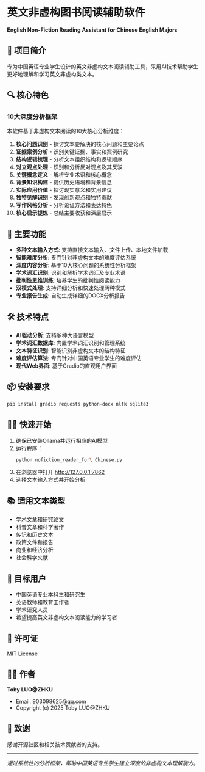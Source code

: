 # 英文非虚构图书阅读辅助软件

**English Non-Fiction Reading Assistant for Chinese English Majors**

## 📖 项目简介

专为中国英语专业学生设计的英文非虚构文本阅读辅助工具，采用AI技术帮助学生更好地理解和学习英文非虚构类文本。

## 🔍 核心特色

### 10大深度分析框架

本软件基于非虚构文本阅读的10大核心分析维度：

1. **核心问题识别** - 探讨文本要解决的核心问题和主要论点
2. **证据案例分析** - 识别关键证据、事实和案例研究  
3. **结构逻辑梳理** - 分析文本组织结构和逻辑顺序
4. **对立观点处理** - 识别和分析反对观点及其反驳
5. **关键概念定义** - 解析专业术语和核心概念
6. **背景知识构建** - 提供历史语境和背景信息
7. **实际应用价值** - 探讨现实意义和实用建议
8. **独特见解识别** - 发现创新观点和独特贡献
9. **写作风格分析** - 分析论证方法和表达特色
10. **核心启示提炼** - 总结主要收获和深层启示

## 🚀 主要功能

- **多种文本输入方式**: 支持直接文本输入、文件上传、本地文件加载
- **智能难度分析**: 专门针对非虚构文本的难度评估系统
- **深度内容分析**: 基于10大核心问题的系统性分析框架
- **学术词汇识别**: 识别和解析学术词汇及专业术语
- **批判性思维训练**: 培养学生的批判性阅读能力
- **双模式处理**: 支持详细分析和快速处理两种模式
- **专业报告生成**: 自动生成详细的DOCX分析报告

## 🛠️ 技术特点

- **AI驱动分析**: 支持多种大语言模型
- **学术词汇数据库**: 内置学术词汇识别和管理系统
- **文本特征识别**: 智能识别非虚构文本的结构特征
- **难度评估算法**: 专门针对中国英语专业学生的难度评估
- **现代Web界面**: 基于Gradio的直观用户界面

## 📦 安装要求

```bash
pip install gradio requests python-docx nltk sqlite3
```

## 🏃‍♂️ 快速开始

1. 确保已安装Ollama并运行相应的AI模型
2. 运行程序：
   ```bash
   python nofiction_reader_for\ Chinese.py
   ```
3. 在浏览器中打开 http://127.0.0.1:7862
4. 选择文本输入方式并开始分析

## 📚 适用文本类型

- 学术文章和研究论文
- 科普文章和科学著作
- 传记和历史文本
- 政策文件和报告
- 商业和经济分析
- 社会科学文献

## 🎯 目标用户

- 中国英语专业本科生和研究生
- 英语教师和教育工作者
- 学术研究人员
- 希望提高英文非虚构文本阅读能力的学习者

## 📄 许可证

MIT License

## 👨‍💻 作者

**Toby LUO@ZHKU**
- Email: 903098625@qq.com
- Copyright (c) 2025 Toby LUO@ZHKU

## 🙏 致谢

感谢开源社区和相关技术贡献者的支持。

---

*通过系统性的分析框架，帮助中国英语专业学生建立深度的非虚构文本理解能力。* 